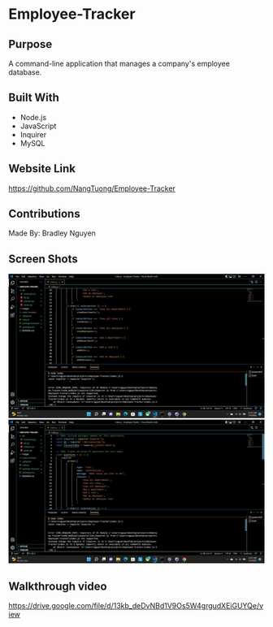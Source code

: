 # Employee-Tracker

## Purpose
A command-line application that manages a company's employee database.

## Built With
* Node.js
* JavaScript
* Inquirer
* MySQL

## Website Link
https://github.com/NangTuong/Employee-Tracker

## Contributions
Made By: Bradley Nguyen

## Screen Shots
![screenshot](./images/Screenshot%20(9).png)
![screenshot](./images/Screenshot%20(10).png)

## Walkthrough video 
https://drive.google.com/file/d/13kb_deDvNBd1V9Os5W4grgudXEiGUYQe/view